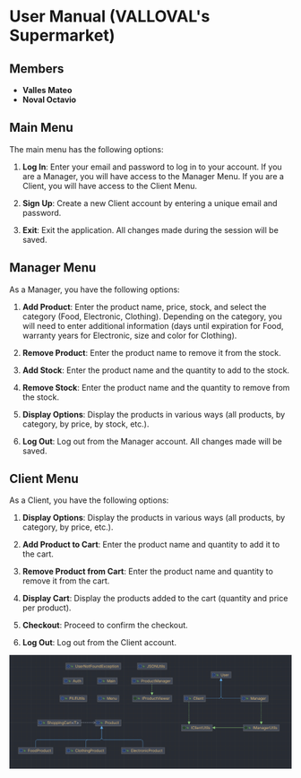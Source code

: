 # User Manual (VALLOVAL's Supermarket)
## Members
- **Valles Mateo**
- **Noval Octavio**

## Main Menu

The main menu has the following options:

1. **Log In**: Enter your email and password to log in to your account. If you are a Manager, you will have access to the Manager Menu. If you are a Client, you will have access to the Client Menu.

2. **Sign Up**: Create a new Client account by entering a unique email and password.

0. **Exit**: Exit the application. All changes made during the session will be saved.

## Manager Menu

As a Manager, you have the following options:

1. **Add Product**: Enter the product name, price, stock, and select the category (Food, Electronic, Clothing). Depending on the category, you will need to enter additional information (days until expiration for Food, warranty years for Electronic, size and color for Clothing).

2. **Remove Product**: Enter the product name to remove it from the stock.

3. **Add Stock**: Enter the product name and the quantity to add to the stock.

4. **Remove Stock**: Enter the product name and the quantity to remove from the stock.

5. **Display Options**: Display the products in various ways (all products, by category, by price, by stock, etc.).

0. **Log Out**: Log out from the Manager account. All changes made will be saved.

## Client Menu

As a Client, you have the following options:

1. **Display Options**: Display the products in various ways (all products, by category, by price, etc.).

2. **Add Product to Cart**: Enter the product name and quantity to add it to the cart.

3. **Remove Product from Cart**: Enter the product name and quantity to remove it from the cart.

4. **Display Cart**: Display the products added to the cart (quantity and price per product).

5. **Checkout**: Proceed to confirm the checkout.

0. **Log Out**: Log out from the Client account.

![Classes diagram.png](Classes%20diagram.png)
